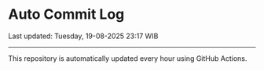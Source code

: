 # Auto Commit Log

Last updated: Tuesday, 19-08-2025 23:17 WIB

---

This repository is automatically updated every hour using GitHub Actions.
